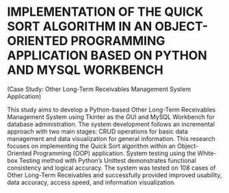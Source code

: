 # IMPLEMENTATION OF THE QUICK SORT ALGORITHM IN AN OBJECT-ORIENTED PROGRAMMING APPLICATION BASED ON PYTHON AND MYSQL WORKBENCH
(Case Study: Other Long-Term Receivables Management System Application)

This study aims to develop a Python-based Other Long-Term Receivables Management System using Tkinter as the GUI and MySQL Workbench for database administration. The system development follows an incremental approach with two main stages: CRUD operations for basic data management and data visualization for general information. This research focuses on implementing the Quick Sort algorithm within an Object-Oriented Programming (OOP) application. System testing using the White-box Testing method with Python’s Unittest demonstrates functional consistency and logical accuracy. The system was tested on 108 cases of Other Long-Term Receivables and successfully provided improved usability, data accuracy, access speed, and information visualization.

